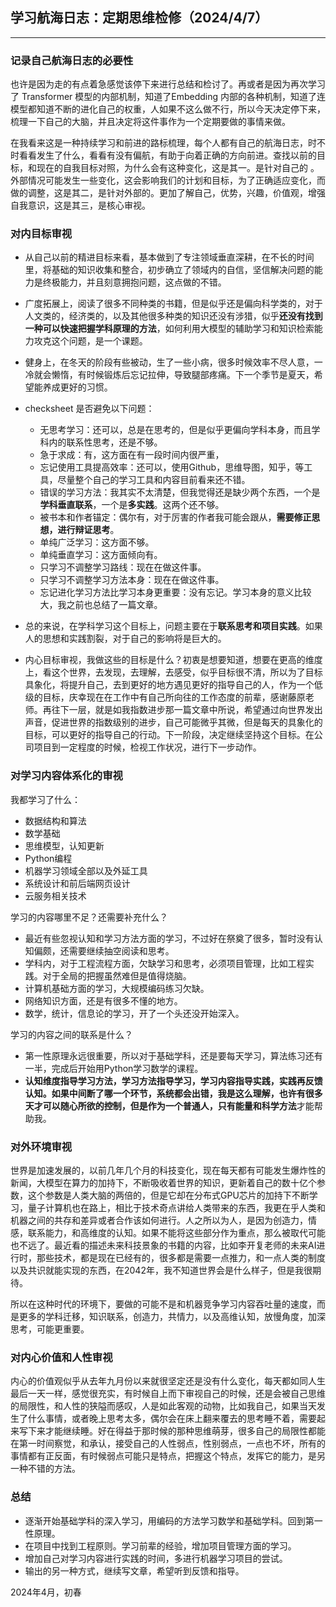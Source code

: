 ## 学习航海日志：定期思维检修（2024/4/7）

---
### 记录自己航海日志的必要性

也许是因为走的有点着急感觉该停下来进行总结和检讨了。再或者是因为再次学习了 Transformer 模型的内部机制，知道了Embedding 内部的各种机制，知道了连模型都知道不断的进化自己的权重，人如果不这么做不行，所以今天决定停下来，梳理一下自己的大脑，并且决定将这件事作为一个定期要做的事情来做。

在我看来这是一种持续学习和前进的路标梳理，每个人都有自己的航海日志，时不时看看发生了什么，看看有没有偏航，有助于向着正确的方向前进。查找以前的目标，和现在的自我目标对照，为什么会有这种变化，这是其一。是针对自己的 。外部情况可能发生一些变化，这会影响我们的计划和目标，为了正确适应变化，而做的调整，这是其二，是针对外部的。更加了解自己，优势，兴趣，价值观，增强自我意识，这是其三，是核心审视。

### 对内目标审视

- 从自己以前的精进目标来看，基本做到了专注领域垂直深耕，在不长的时间里，将基础的知识收集和整合，初步确立了领域内的自信，坚信解决问题的能力是终极能力，并且刻意拥抱问题，这点做的不错。

- 广度拓展上，阅读了很多不同种类的书籍，但是似乎还是偏向科学类的，对于人文类的，经济类的，以及其他很多种类的知识还没有涉猎，似乎**还没有找到一种可以快速把握学科原理的方法**，如何利用大模型的辅助学习和知识检索能力攻克这个问题，是一个课题。

- 健身上，在冬天的阶段有些被动，生了一些小病，很多时候效率不尽人意，一冷就会懒惰，有时候锻炼后忘记拉伸，导致腿部疼痛。下一个季节是夏天，希望能养成更好的习惯。

- checksheet 是否避免以下问题：
  - 无思考学习：还可以，总是在思考的，但是似乎更偏向学科本身，而且学科内的联系性思考，还是不够。
  - 急于求成：有，这方面在有一段时间内很严重，
  - 忘记使用工具提高效率：还可以，使用Github，思维导图，知乎，等工具，尽量整个自己的学习工具和内容目前看来还不错。
  - 错误的学习方法：我其实不太清楚，但我觉得还是缺少两个东西，一个是**学科垂直联系**，一个是**多实践**。这两个还不够。
  - 被书本和作者锚定：偶尔有，对于厉害的作者我可能会跟从，**需要修正思想，进行辩证思考**。
  - 单纯广泛学习：这方面不够。
  - 单纯垂直学习：这方面倾向有。
  - 只学习不调整学习路线：现在在做这件事。
  - 只学习不调整学习方法本身：现在在做这件事。
  - 忘记进化学习方法比学习本身更重要：没有忘记。学习本身的意义比较大，我之前也总结了一篇文章。

- 总的来说，在学科学习这个目标上，问题主要在于**联系思考和项目实践**。如果人的思想和实践割裂，对于自己的影响将是巨大的。

- 内心目标审视，我做这些的目标是什么？初衷是想要知道，想要在更高的维度上，看这个世界，去发现，去理解，去感受，似乎目标很不清，所以为了目标具象化，将提升自己，去到更好的地方遇见更好的指导自己的人，作为一个低级的目标，庆幸现在在工作中有自己所向往的工作态度的前辈，感谢藤原老师。再往下一层，就是如我指数进步那一篇文章中所说，希望通过向世界发出声音，促进世界的指数级别的进步，自己可能微乎其微，但是每天的具象化的目标，可以更好的指导自己的行动。下一阶段，决定继续坚持这个目标。在公司项目到一定程度的时候，检视工作状况，进行下一步动作。

### 对学习内容体系化的审视

我都学习了什么：

- 数据结构和算法
- 数学基础
- 思维模型，认知更新
- Python编程
- 机器学习领域全部以及外延工具
- 系统设计和前后端网页设计
- 云服务相关技术

学习的内容哪里不足？还需要补充什么？

- 最近有些忽视认知和学习方法方面的学习，不过好在祭奠了很多，暂时没有认知偏颇，还需要继续抽空阅读和思考。
- 学科内，对于工程流程方面，欠缺学习和思考，必须项目管理，比如工程实践。对于全局的把握虽然难但是值得烧脑。
- 计算机基础方面的学习，大规模编码练习欠缺。
- 网络知识方面，还是有很多不懂的地方。
- 数学，统计，信息论的学习，开了一个头还没开始深入。

学习的内容之间的联系是什么？

- 第一性原理永远很重要，所以对于基础学科，还是要每天学习，算法练习还有一半，完成后开始用Python学习数学的课程。
- **认知维度指导学习方法，学习方法指导学习，学习内容指导实践，实践再反馈认知。**如果中间断了哪一个环节，系统都会出错，我是这么理解，也许有很多天才可以随心所欲的控制，但是作为一个普通人，只有**能量和科学方法**才能帮助我。

### 对外环境审视

世界是加速发展的，以前几年几个月的科技变化，现在每天都有可能发生爆炸性的新闻，大模型在算力的加持下，不断吸收着世界的知识，更新着自己的数十亿个参数，这个参数是人类大脑的两倍的，但是它却在分布式GPU芯片的加持下不断学习，量子计算机也在路上，相比于技术奇点讲给人类带来的东西，我更在乎人类和机器之间的共存和差异或者合作该如何进行。人之所以为人，是因为创造力，情感，联系能力，和高维度的认知。如果不能将这些部分作为重点，那么被取代可能也不远了。最近看的描述未来科技景象的书籍的内容，比如李开复老师的未来AI进行时，那些技术，都是现在已经有的，很多都是需要一点推力，和一点人类的制度以及共识就能实现的东西，在2042年，我不知道世界会是什么样子，但是我很期待。

所以在这种时代的环境下，要做的可能不是和机器竞争学习内容吞吐量的速度，而是更多的学科迁移，知识联系，创造力，共情力，以及高维认知，放慢角度，加深思考，可能更重要。

### 对内心价值和人性审视

内心的价值观似乎从去年九月份以来就很坚定还是没有什么变化，每天都如同人生最后一天一样，感觉很充实，有时候自上而下审视自己的时候，还是会被自己思维的局限性，和人性的狭隘而感叹，人是如此客观的动物，比如我自己，如果当天发生了什么事情，或者晚上思考太多，偶尔会在床上翻来覆去的思考睡不着，需要起来写下来才能继续睡。好在得益于那时候的那种思维萌芽，很多自己的局限性都能在第一时间察觉，和承认，接受自己的人性弱点，性别弱点，一点也不坏，所有的事情都有正反面，有时候弱点可能只是特点，把握这个特点，发挥它的能力，是另一种不错的方法。

### 总结

- 逐渐开始基础学科的深入学习，用编码的方法学习数学和基础学科。回到第一性原理。
- 在项目中找到工程原则。学习前辈的经验，增加项目管理方面的学习。
- 增加自己对学习内容进行实践的时间，多进行机器学习项目的尝试。
- 输出的另一种方式，继续写文章，希望听到反馈和指导。

2024年4月，初春

